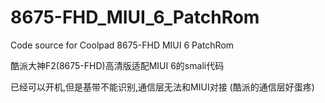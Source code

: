 # 8675-FHD_MIUI_6_PatchRom
Code source for Coolpad 8675-FHD MIUI 6 PatchRom

酷派大神F2(8675-FHD)高清版适配MIUI 6的smali代码

已经可以开机,但是基带不能识别,通信层无法和MIUI对接
(酷派的通信层好蛋疼)
